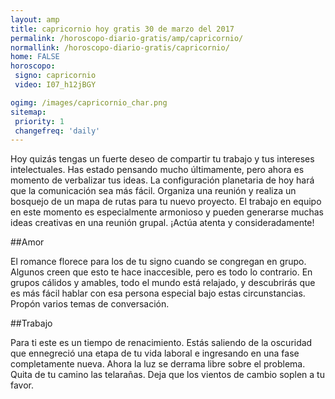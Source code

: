 ```yaml
---
layout: amp
title: capricornio hoy gratis 30 de marzo del 2017 
permalink: /horoscopo-diario-gratis/amp/capricornio/
normallink: /horoscopo-diario-gratis/capricornio/
home: FALSE
horoscopo:
 signo: capricornio
 video: I07_h12jBGY

ogimg: /images/capricornio_char.png
sitemap:
 priority: 1
 changefreq: 'daily'
---
```



Hoy quizás tengas un fuerte deseo de compartir tu trabajo y tus intereses intelectuales. Has estado pensando mucho últimamente, pero ahora es momento de verbalizar tus ideas. La configuración planetaria de hoy hará que la comunicación sea más fácil. Organiza una reunión y realiza un bosquejo de un mapa de rutas para tu nuevo proyecto. El trabajo en equipo en este momento es especialmente armonioso y pueden generarse muchas ideas creativas en una reunión grupal. ¡Actúa atenta y consideradamente!

##Amor

El romance florece para los de tu signo cuando se congregan en grupo. Algunos creen que esto te hace inaccesible, pero es todo lo contrario. En grupos cálidos y amables, todo el mundo está relajado, y descubrirás que es más fácil hablar con esa persona especial bajo estas circunstancias. Propón varios temas de conversación.

##Trabajo

Para ti este es un tiempo de renacimiento. Estás saliendo de la oscuridad que ennegreció una etapa de tu vida laboral e ingresando en una fase completamente nueva. Ahora la luz se derrama libre sobre el problema. Quita de tu camino las telarañas. Deja que los vientos de cambio soplen a tu favor.